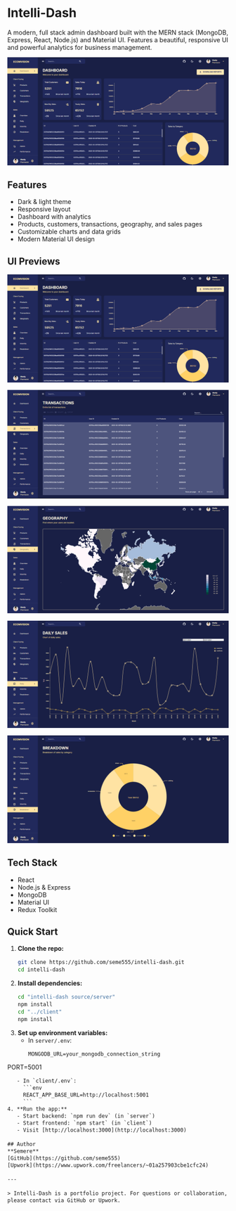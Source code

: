 # Intelli-Dash

A modern, full stack admin dashboard built with the MERN stack (MongoDB, Express, React, Node.js) and Material UI. Features a beautiful, responsive UI and powerful analytics for business management.

![Intelli-Dash Main Preview](./.github/images/img_main.png)

## Features
- Dark & light theme
- Responsive layout
- Dashboard with analytics
- Products, customers, transactions, geography, and sales pages
- Customizable charts and data grids
- Modern Material UI design

## UI Previews

![Modern UI/UX](./.github/images/img1.png)

![Fulfilled with Features](./.github/images/img2.png)

![Geography Data](./.github/images/img3.png)

![Server Side Pagination](./.github/images/img4.png)

![Different Charts](./.github/images/img5.png)

## Tech Stack
- React
- Node.js & Express
- MongoDB
- Material UI
- Redux Toolkit

## Quick Start

1. **Clone the repo:**
   ```sh
   git clone https://github.com/seme555/intelli-dash.git
   cd intelli-dash
   ```
2. **Install dependencies:**
   ```sh
   cd "intelli-dash source/server"
   npm install
   cd "../client"
   npm install
   ```
3. **Set up environment variables:**
   - In `server/.env`:
     ```env
     MONGODB_URL=your_mongodb_connection_string
PORT=5001
```
   - In `client/.env`:
     ```env
     REACT_APP_BASE_URL=http://localhost:5001
     ```
4. **Run the app:**
   - Start backend: `npm run dev` (in `server`)
   - Start frontend: `npm start` (in `client`)
   - Visit [http://localhost:3000](http://localhost:3000)

## Author
**Semere**  
[GitHub](https://github.com/seme555)  
[Upwork](https://www.upwork.com/freelancers/~01a257903cbe1cfc24)

---

> Intelli-Dash is a portfolio project. For questions or collaboration, please contact via GitHub or Upwork.
